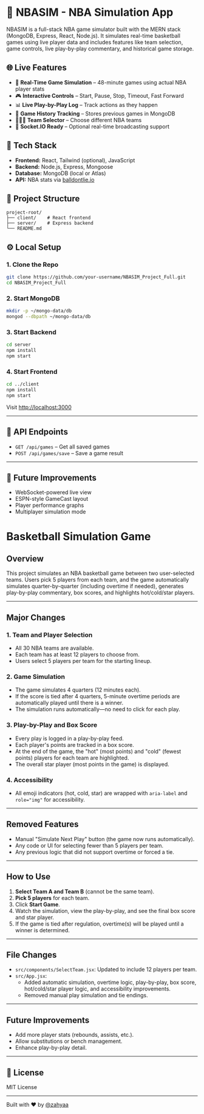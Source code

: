 # 🏀 NBASIM - NBA Simulation App

NBASIM is a full-stack NBA game simulator built with the MERN stack (MongoDB, Express, React, Node.js). It simulates real-time basketball games using live player data and includes features like team selection, game controls, live play-by-play commentary, and historical game storage.

## 🌐 Live Features

- 🧠 **Real-Time Game Simulation** – 48-minute games using actual NBA player stats
- 🎮 **Interactive Controls** – Start, Pause, Stop, Timeout, Fast Forward
- 📊 **Live Play-by-Play Log** – Track actions as they happen
- 🧾 **Game History Tracking** – Stores previous games in MongoDB
- 🧑‍🤝‍🧑 **Team Selector** – Choose different NBA teams
- 📡 **Socket.IO Ready** – Optional real-time broadcasting support

## 🚀 Tech Stack

- **Frontend:** React, Tailwind (optional), JavaScript
- **Backend:** Node.js, Express, Mongoose
- **Database:** MongoDB (local or Atlas)
- **API:** NBA stats via [balldontlie.io](https://www.balldontlie.io/)

## 📁 Project Structure

```
project-root/
├── client/    # React frontend
├── server/    # Express backend
└── README.md
```

## ⚙️ Local Setup

### 1. Clone the Repo

```bash
git clone https://github.com/your-username/NBASIM_Project_Full.git
cd NBASIM_Project_Full
```

### 2. Start MongoDB

```bash
mkdir -p ~/mongo-data/db
mongod --dbpath ~/mongo-data/db
```

### 3. Start Backend

```bash
cd server
npm install
npm start
```

### 4. Start Frontend

```bash
cd ../client
npm install
npm start
```

Visit [http://localhost:3000](http://localhost:3000)

---

## 🧪 API Endpoints

- `GET /api/games` – Get all saved games
- `POST /api/games/save` – Save a game result

---

## 🧠 Future Improvements

- WebSocket-powered live view
- ESPN-style GameCast layout
- Player performance graphs
- Multiplayer simulation mode

# Basketball Simulation Game

## Overview

This project simulates an NBA basketball game between two user-selected teams. Users pick 5 players from each team, and the game automatically simulates quarter-by-quarter (including overtime if needed), generates play-by-play commentary, box scores, and highlights hot/cold/star players.

---

## Major Changes

### 1. Team and Player Selection
- All 30 NBA teams are available.
- Each team has at least 12 players to choose from.
- Users select 5 players per team for the starting lineup.

### 2. Game Simulation
- The game simulates 4 quarters (12 minutes each).
- If the score is tied after 4 quarters, 5-minute overtime periods are automatically played until there is a winner.
- The simulation runs automatically—no need to click for each play.

### 3. Play-by-Play and Box Score
- Every play is logged in a play-by-play feed.
- Each player's points are tracked in a box score.
- At the end of the game, the "hot" (most points) and "cold" (fewest points) players for each team are highlighted.
- The overall star player (most points in the game) is displayed.

### 4. Accessibility
- All emoji indicators (hot, cold, star) are wrapped with `aria-label` and `role="img"` for accessibility.

---

## Removed Features

- Manual "Simulate Next Play" button (the game now runs automatically).
- Any code or UI for selecting fewer than 5 players per team.
- Any previous logic that did not support overtime or forced a tie.

---

## How to Use

1. **Select Team A and Team B** (cannot be the same team).
2. **Pick 5 players** for each team.
3. Click **Start Game**.
4. Watch the simulation, view the play-by-play, and see the final box score and star player.
5. If the game is tied after regulation, overtime(s) will be played until a winner is determined.

---

## File Changes

- `src/components/SelectTeam.jsx`: Updated to include 12 players per team.
- `src/App.jsx`: 
  - Added automatic simulation, overtime logic, play-by-play, box score, hot/cold/star player logic, and accessibility improvements.
  - Removed manual play simulation and tie endings.

---

## Future Improvements

- Add more player stats (rebounds, assists, etc.).
- Allow substitutions or bench management.
- Enhance play-by-play detail.

---

## 📄 License

MIT License

---

Built with ❤️ by [@zahyaa](https://github.com/zahyaa)
